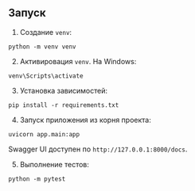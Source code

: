 ## Запуск

1. Создание `venv`:

```
python -m venv venv
```

2. Активировация `venv`. На Windows:

```
venv\Scripts\activate
```

3. Установка зависимостей:

```
pip install -r requirements.txt
```

4. Запуск приложения из корня проекта:

```
uvicorn app.main:app
```

Swagger UI доступен по `http://127.0.0.1:8000/docs`.

5. Выполнение тестов:

```
python -m pytest
```